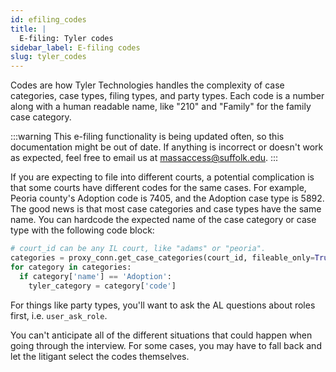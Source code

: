 ```yaml
---
id: efiling_codes
title: |
  E-filing: Tyler codes
sidebar_label: E-filing codes
slug: tyler_codes
---
```


Codes are how Tyler Technologies handles the complexity of case categories,
case types, filing types, and party types. Each code is a number along with
a human readable name, like "210" and "Family" for the family case category.

:::warning
This e-filing functionality is being updated often, so this documentation might be out of date.
If anything is incorrect or doesn't work as expected, feel free to email us at
[massaccess@suffolk.edu](mailto:massaccess@suffolk.edu).
:::

If you are expecting to file into different courts, a potential complication is that some courts have different codes for the same cases.
For example, Peoria county's Adoption code is 7405, and the Adoption case type is 5892.
The good news is that most case categories and case types have the same name. You can hardcode the expected name of the case category or case type with
the following code block:

```python
# court_id can be any IL court, like "adams" or "peoria".
categories = proxy_conn.get_case_categories(court_id, fileable_only=True, timing='Initial')
for category in categories:
  if category['name'] == 'Adoption':
    tyler_category = category['code']
```

For things like party types, you'll want to ask the AL questions about roles first, i.e. `user_ask_role`.

You can't anticipate all of the different situations that could happen when going through the interview. For some cases, you may have to fall back and let the litigant select the codes themselves.
